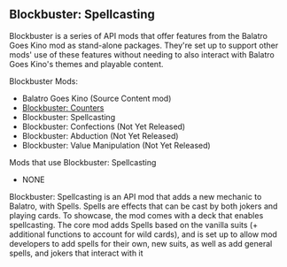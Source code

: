 ## Blockbuster: Spellcasting

Blockbuster is a series of API mods that offer features from the Balatro Goes Kino mod as stand-alone packages. They're set up to support other mods' use of these features without needing to also interact with Balatro Goes Kino's themes and playable content. 

Blockbuster Mods:
- Balatro Goes Kino (Source Content mod)
- [Blockbuster: Counters ](https://github.com/icyethics/Blockbuster-Counters)
- Blockbuster: Spellcasting
- Blockbuster: Confections (Not Yet Released)
- Blockbuster: Abduction (Not Yet Released)
- Blockbuster: Value Manipulation (Not Yet Released)

Mods that use Blockbuster: Spellcasting
- NONE 


Blockbuster: Spellcasting is an API mod that adds a new mechanic to Balatro, with Spells. Spells are effects that can be cast by both jokers and playing cards. To showcase, the mod comes with a deck that enables spellcasting. The core mod adds Spells based on the vanilla suits (+ additional functions to account for wild cards), and is set up to allow mod developers to add spells for their own, new suits, as well as add general spells, and jokers that interact with it
